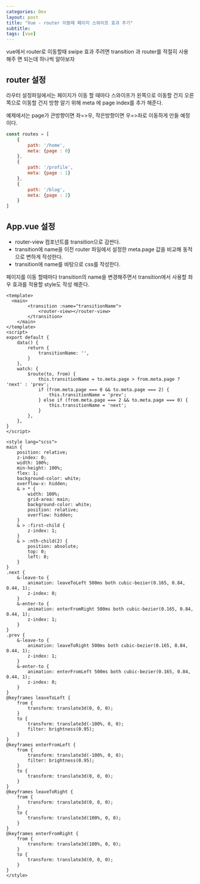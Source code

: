 ```yaml
---
categories: Dev
layout: post
title: "Vue - router 이동때 페이지 스와이프 효과 주기"
subtitle:
tags: [vue]
---
```

vue에서 router로 이동할때 swipe 효과 주려면 transition 과 router를 적절히 사용 해주 면 되는데 하나씩 알아보자
<!--more-->
## router 설정
라우터 설정파일에서는 페이지가 이동 할 때마다 스와이프가 왼쪽으로 이동할 건지 오른쪽으로 이동할 건지 방향 알기 위해 meta 에 page index를 추가 해준다.

예제에서는 page가 큰방향이면 좌=>우, 작은방향이면 우=>좌로 이동하게 만들 예정이다.

```js
const routes = [
    {
        path: '/home',
        meta: {page : 0}
    },
    {
        path: '/profile',
        meta: {page : 1}
    },
    {
        path: '/blog',
        meta: {page : 2}
    }
]
```

## App.vue 설정
* router-view 컴포넌트를 transition으로 감싼다.
* transition에 name을 이전 router 파일에서 설정한 meta.page 값을 비교해 동적으로 변하게 작성한다.
* transition에 name를 바탕으로 css를 작성한다.

페이지를 이동 할때마다 transition의 name을 변경해주면서 transition에서 사용할 좌우 효과를 적용할 style도 작성 해준다.

```vue
<template>
  <main>
        <transition :name="transitionName">
            <router-view></router-view>
        </transition>
    </main>
</template>
<script>
export default {
    data() {
        return {
            transitionName: '',
        }
    },
    watch: {
        $route(to, from) {
            this.transitionName = to.meta.page > from.meta.page ? 'next' : 'prev';
            if (from.meta.page === 0 && to.meta.page === 2) {
                this.transitionName = 'prev';
            } else if (from.meta.page === 2 && to.meta.page === 0) {
                this.transitionName = 'next';
            }
        },
    },
}
</script>

<style lang="scss">
main {
    position: relative;
    z-index: 0;
    width: 100%;
    min-height: 100%;
    flex: 1;
    background-color: white;
    overflow-x: hidden;
    & > * {
        width: 100%;
        grid-area: main;
        background-color: white;
        position: relative;
        overflow: hidden;
    }
    & > :first-child {
        z-index: 1;
    }
    & > :nth-child(2) {
        position: absolute;
        top: 0;
        left: 0;
    }
}
.next {
    &-leave-to {
        animation: leaveToLeft 500ms both cubic-bezier(0.165, 0.84, 0.44, 1);
        z-index: 0;
    }
    &-enter-to {
        animation: enterFromRight 500ms both cubic-bezier(0.165, 0.84, 0.44, 1);
        z-index: 1;
    }
}
.prev {
    &-leave-to {
        animation: leaveToRight 500ms both cubic-bezier(0.165, 0.84, 0.44, 1);
        z-index: 1;
    }
    &-enter-to {
        animation: enterFromLeft 500ms both cubic-bezier(0.165, 0.84, 0.44, 1);
        z-index: 0;
    }
}
@keyframes leaveToLeft {
    from {
        transform: translate3d(0, 0, 0);
    }
    to {
        transform: translate3d(-100%, 0, 0);
        filter: brightness(0.95);
    }
}
@keyframes enterFromLeft {
    from {
        transform: translate3d(-100%, 0, 0);
        filter: brightness(0.95);
    }
    to {
        transform: translate3d(0, 0, 0);
    }
}
@keyframes leaveToRight {
    from {
        transform: translate3d(0, 0, 0);
    }
    to {
        transform: translate3d(100%, 0, 0);
    }
}
@keyframes enterFromRight {
    from {
        transform: translate3d(100%, 0, 0);
    }
    to {
        transform: translate3d(0, 0, 0);
    }
}
</style>
```